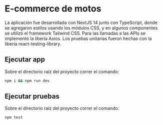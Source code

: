 # E-commerce de motos

La aplicación fue desarrollada con NextJS 14 junto con TypeScript, donde se agregaron estilos usando los módulos CSS, y en algunos componentes se utilizó el framework Tailwind CSS.
Para las llamadas a las APIs se implementó la libería Axios.
Los pruebas unitarias fueron hechas con la libería react-testing-library.

## Ejecutar app

Sobre el directorio raíz del proyecto correr el comando:

```bash
npm i && npm run dev
```

## Ejecutar pruebas

Sobre el directorio raíz del proyecto correr el comando:

```bash
npm test
```
